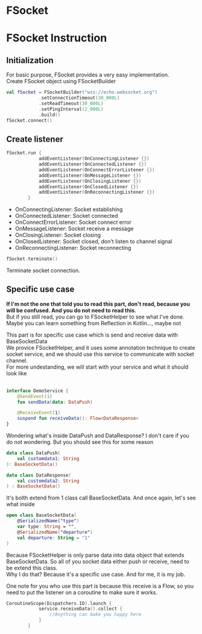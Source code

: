 # FSocket
<h1>FSocket Instruction</h1>

<h2>Initialization</h2>
For basic purpose, FSocket provides a very easy implementation.<br>
Create FSocket object using FSocketBuilder<br>

```kotlin
val fSocket = FSocketBuilder("wss://echo.websocket.org")
            .setConnectionTimeout(30_000L)
            .setReadTimeout(30_000L)
            .setPingInterval(2_000L)
            .build()
fSocket.connect()
```

<h2>Create listener</h2>

```kotlin
fSocket.run {
            addEventListener(OnConnectingListener {})
            addEventListener(OnConnectedListener {})
            addEventListener(OnConnectErrorListener {})
            addEventListener(OnMessageListener {})
            addEventListener(OnClosingListener {})
            addEventListener(OnClosedListener {})
            addEventListener(OnReconnectingListener {})
        }
```

- OnConnectingListener: Socket establishing
- OnConnectedListener: Socket connected
- OnConnectErrorListener: Socket connect error
- OnMessageListener: Socket receive a message
- OnClosingListener: Socket closing
- OnClosedListener: Socket closed, don't listen to channel signal
- OnReconnectingListener: Socket reconnecting

```kotlin
fSocket.terminate()
```

Terminate socket connection.
<h2>Specific use case</h2>

**If I'm not the one that told you to read this part, don't read, because you will be confused. And you do not need to read this.**<br>
But if you still read, you can go to FSocketHelper to see what I've done. Maybe you can learn something from Reflection in Kotlin..., maybe not<br>

<p>
This part is for specific use case which is send and receive data with BaseSocketData<br>
We provice FSocketHelper, and it uses some annotation technique to create socket service, and we should use this service to communicate with socket channel.<br>
For more undestanding, we will start with your service and what it should look like<br>
<br>

```kotlin
interface DemoService {
    @SendEvent(1)
    fun sendData(data: DataPush)

    @ReceiveEvent(1)
    suspend fun receiveData(): Flow<DataResponse>
}
```

Wondering what's inside DataPush and DataResponse?
I don't care if you do not wondering. But you should see this for some reason

```kotlin
data class DataPush(
    val customdata1: String
): BaseSocketData()

data class DataResponse(
    val customdata2: String
) : BaseSocketData()
```

It's bolth extend from 1 class call BaseSocketData.
And once again, let's see what inside
```kotlin
open class BaseSocketData(
    @SerializedName("type")
    var type: String = "",
    @SerializedName("departure")
    val departure: String = "1"
)
```
Because FSocketHelper is only parse data into data object that extends BaseSocketData. So all of you socket data either push or receive, need to be extend this class.<br>
Why I do that? Because it's a specific use case. And for me, it is my job.<br>

One note for you who use this part is because this receive is a Flow, so you need to put the listener on a coroutine to make sure it works.<br>

```kotlin
CoroutineScope(Dispatchers.IO).launch {
            service.receiveData().collect {
                //Anything can make you happy here
            }
        }
```

</p>
